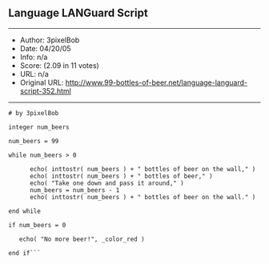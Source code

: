 
## Language LANGuard Script ##
---
- Author: 3pixelBob
- Date: 04/20/05
- Info: n/a
- Score:  (2.09 in 11 votes)
- URL: n/a
- Original URL: http://www.99-bottles-of-beer.net/language-languard-script-352.html
---

```# 99 Bottles of Beer on the Wall...
# by 3pixelBob

integer num_beers

num_beers = 99

while num_beers > 0

      echo( inttostr( num_beers ) + " bottles of beer on the wall," )
      echo( inttostr( num_beers ) + " bottles of beer," )
      echo( "Take one down and pass it around," )
      num_beers = num_beers - 1
      echo( inttostr( num_beers ) + " bottles of beer on the wall." )
      
end while

if num_beers = 0

   echo( "No more beer!", _color_red )

end if```